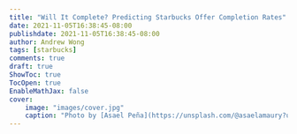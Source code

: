 ```yaml
---
title: "Will It Complete? Predicting Starbucks Offer Completion Rates"
date: 2021-11-05T16:38:45-08:00
publishdate: 2021-11-05T16:38:45-08:00
author: Andrew Wong
tags: [starbucks]
comments: true
draft: true
ShowToc: true
TocOpen: true
EnableMathJax: false
cover:
    image: "images/cover.jpg" 
    caption: "Photo by [Asael Peña](https://unsplash.com/@asaelamaury?utm_source=medium&utm_medium=referral) on [Unsplash](https://unsplash.com/?utm_source=medium&utm_medium=referral)"
---
```

